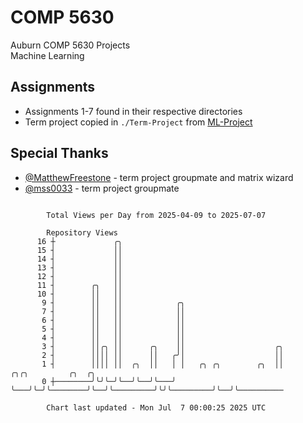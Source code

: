 # COMP 5630
Auburn COMP 5630 Projects  
Machine Learning

## Assignments
- Assignments 1-7 found in their respective directories
- Term project copied in `./Term-Project` from [ML-Project](https://github.com/wumphlett/ML-Project)

## Special Thanks
- [@MatthewFreestone](https://github.com/MatthewFreestone) - term project groupmate and matrix wizard
- [@mss0033](https://github.com/mss0033) - term project groupmate

```

        Total Views per Day from 2025-04-09 to 2025-07-07

        Repository Views
      16 ┼             ╭╮
      15 ┤             ││
      14 ┤             ││
      13 ┤             ││
      12 ┤             ││
      11 ┤        ╭╮   ││
      10 ┤        ││   ││
       9 ┤        ││   ││            ╭╮
       7 ┤        ││   ││            ││
       6 ┤        ││   ││            ││
       5 ┤        ││   ││            ││
       4 ┤        ││   ││            ││
       3 ┤        ││╭╮ ││      ╭╮    ││                    ╭╮
       2 ┤        ││││ ││      ││   ╭╯│                    ││
       1 ┤        ││││ ││  ╭╮  ││   │ │   ╭╮ ╭╮        ╭╮  ││         ╭╮╭╮         ╭╮  ╭╮
       0 ┼────────╯╰╯╰─╯╰──╯╰──╯╰───╯ ╰───╯╰─╯╰────────╯╰──╯╰─────────╯╰╯╰─────────╯╰──╯╰──────────

        Chart last updated - Mon Jul  7 00:00:25 2025 UTC
        
```
